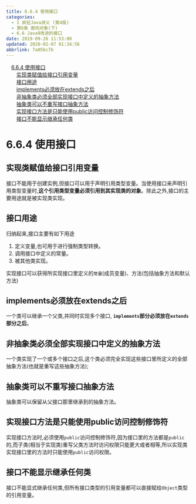 ```yaml
---
title: 6.6.4 使用接口
categories: 
  - 1 疯狂Java讲义 (第4版)
  - 第6章 面向对象(下)
  - 6.6 Java9改进的接口
date: 2019-09-26 11:53:00
updated: 2020-02-07 01:34:56
abbrlink: 7a05bc7b
---
```

<div id='my_toc'><a href="/JavaReadingNotes/7a05bc7b/#6-6-4-使用接口" class="header_1">6.6.4 使用接口</a>&nbsp;<br><a href="/JavaReadingNotes/7a05bc7b/#实现类赋值给接口引用变量" class="header_2">实现类赋值给接口引用变量</a>&nbsp;<br><a href="/JavaReadingNotes/7a05bc7b/#接口用途" class="header_2">接口用途</a>&nbsp;<br><a href="/JavaReadingNotes/7a05bc7b/#implements必须放在extends之后" class="header_2">implements必须放在extends之后</a>&nbsp;<br><a href="/JavaReadingNotes/7a05bc7b/#非抽象类必须全部实现接口中定义的抽象方法" class="header_2">非抽象类必须全部实现接口中定义的抽象方法</a>&nbsp;<br><a href="/JavaReadingNotes/7a05bc7b/#抽象类可以不重写接口抽象方法" class="header_2">抽象类可以不重写接口抽象方法</a>&nbsp;<br><a href="/JavaReadingNotes/7a05bc7b/#实现接口方法是只能使用public访问控制修饰符" class="header_2">实现接口方法是只能使用public访问控制修饰符</a>&nbsp;<br><a href="/JavaReadingNotes/7a05bc7b/#接口不能显示继承任何类" class="header_2">接口不能显示继承任何类</a>&nbsp;<br></div>
<style>.header_1{margin-left: 1em;}.header_2{margin-left: 2em;}.header_3{margin-left: 3em;}.header_4{margin-left: 4em;}.header_5{margin-left: 5em;}.header_6{margin-left: 6em;}</style>
<!--more-->
<script>if (navigator.platform.search('arm')==-1){document.getElementById('my_toc').style.display = 'none';}var e,p = document.getElementsByTagName('p');while (p.length>0) {e = p[0];e.parentElement.removeChild(e);}</script>

<!--end-->
<!--SSTStart-->
# 6.6.4 使用接口 #
## 实现类赋值给接口引用变量 ##
接口不能用于创建实例,但接口可以用于声明引用类型变量。当使用接口来声明引用类型变量时,**这个引用类型变量必须引用到其实现类的对象**。除此之外,接口的主要用途就是被实现类实现。
## 接口用途 ##
归纳起来,接口主要有如下用途
1. 定义变量,也可用于进行强制类型转换。
2. 调用接口中定义的常量。
3. 被其他类实现。

实现接口可以获得所实现接口里定义的`常量`(成员变量)、方法(包括抽象方法和默认方法)

## implements必须放在extends之后 ##
一个类可以继承一个父类,并同时实现多个接口, **`implements`部分必须放在`extends`部分之后**。

## 非抽象类必须全部实现接口中定义的抽象方法 ##
一个类实现了一个或多个接口之后,这个类必须完全实现这些接口里所定义的全部抽象方法(也就是重写这些抽象方法);
## 抽象类可以不重写接口抽象方法 ##
抽象类可以保留从父接口那里继承到的抽象方法。

## 实现接口方法是只能使用public访问控制修饰符 ##
实现接口方法时,必须使用`public`访问控制修饰符,因为接口里的方法都是`public`的,而子类(相当于实现类)重写父类方法时访问权限只能更大或者相等,所以实现类实现接口里的方法时只能使用`public`访问权限。
## 接口不能显示继承任何类 ##
接口不能显式继承任何类,但所有接口类型的引用变量都可以直接赋给`Object`类型的引用变量。
<!--SSTStop-->


